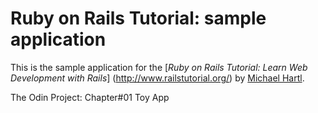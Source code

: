# Ruby on Rails Tutorial: sample application
This is the sample application for the
[*Ruby on Rails Tutorial: Learn Web Development with Rails*]
(http://www.railstutorial.org/) by [Michael Hartl](http://www.michaelhartl.com/).

The Odin Project:
	Chapter#01 Toy App